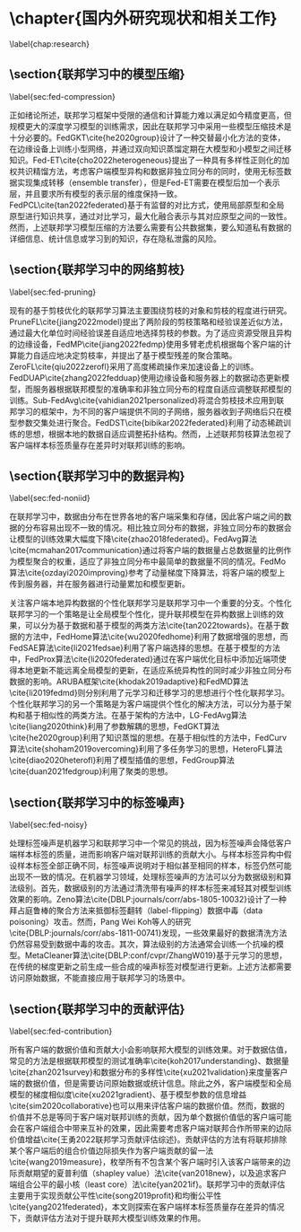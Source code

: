 # \chapter{国内外研究现状和相关工作}

\label{chap:research}

## \section{联邦学习中的模型压缩}

\label{sec:fed-compression}

正如绪论所述，联邦学习框架中受限的通信和计算能力难以满足如今精度更高，但规模更大的深度学习模型的训练需求，因此在联邦学习中采用一些模型压缩技术是十分必要的。FedGKT\cite{he2020group}设计了一种交替最小化方法的变体，在边缘设备上训练小型网络，并通过双向知识蒸馏定期在大模型和小模型之间迁移知识。Fed-ET\cite{cho2022heterogeneous}提出了一种具有多样性正则化的加权共识精馏方法，考虑客户端模型异构和数据非独立同分布的同时，使用无标签数据实现集成转移（ensemble transfer），但是Fed-ET需要在模型后加一个表示层，并且要求所有模型的表示层的维度保持一致。FedPCL\cite{tan2022federated}基于有监督的对比方式，使用局部原型和全局原型进行知识共享，通过对比学习，最大化融合表示与其对应原型之间的一致性。然而，上述联邦学习模型压缩的方法要么需要有公共数据集，要么知道私有数据的详细信息、统计信息或学习到的知识，存在隐私泄露的风险。



## \section{联邦学习中的网络剪枝}

\label{sec:fed-pruning}

现有的基于剪枝优化的联邦学习算法主要围绕剪枝的对象和剪枝的程度进行研究。PruneFL\cite{jiang2022model}提出了两阶段的剪枝策略和经验误差近似方法，通过最大化单位时间经验误差自适应地选择剪枝的参数。为了适应资源受限且异构的边缘设备，FedMP\cite{jiang2022fedmp}使用多臂老虎机根据每个客户端的计算能力自适应地决定剪枝率，并提出了基于模型残差的聚合策略。ZeroFL\cite{qiu2022zerofl}采用了高度稀疏操作来加速设备上的训练。FedDUAP\cite{zhang2022fedduap}使用边缘设备和服务器上的数据动态更新模型，而服务器根据联邦模型的准确率和非独立同分布的程度自适应调整联邦模型的训练。Sub-FedAvg\cite{vahidian2021personalized}将混合剪枝技术应用到联邦学习的框架中，为不同的客户端提供不同的子网络，服务器收到子网络后只在模型参数交集处进行聚合。FedDST\cite{bibikar2022federated}利用了动态稀疏训练的思想，根据本地的数据自适应调整拓扑结构。然而，上述联邦剪枝算法忽视了客户端样本标签质量存在差异时对联邦训练的影响。



## \section{联邦学习中的数据异构}

\label{sec:fed-noniid}

在联邦学习中，数据由分布在世界各地的客户端采集和存储，因此客户端之间的数据的分布容易出现不一致的情况。相比独立同分布的数据，非独立同分布的数据会让模型的训练效果大幅度下降\cite{zhao2018federated}。FedAvg算法\cite{mcmahan2017communication}通过将客户端的数据量占总数据量的比例作为模型聚合的权重，适应了非独立同分布中最简单的数据量不同的情况。FedMo算法\cite{ozdayi2020improving}参考了动量梯度下降算法，将客户端的模型上传到服务器，并在服务器进行动量累加和模型更新。

关注客户端本地异构数据的个性化联邦学习是联邦学习中一个重要的分支。个性化联邦学习的一个策略是让全局模型个性化，提升联邦模型在异构数据上训练的效果，可以分为基于数据和基于模型的两类方法\cite{tan2022towards}。在基于数据的方法中，FedHome算法\cite{wu2020fedhome}利用了数据增强的思想，而FedSAE算法\cite{li2021fedsae}利用了客户端选择的思想。在基于模型的方法中，FedProx算法\cite{li2020federated}通过在客户端优化目标中添加近端项使得本地更新不能远离全局模型的更新，在适应系统异构性的同时减少非独立同分布数据的影响。ARUBA框架\cite{khodak2019adaptive}和FedMD算法\cite{li2019fedmd}则分别利用了元学习和迁移学习的思想进行个性化联邦学习。个性化联邦学习的另一个策略是为客户端提供个性化的解决方法，可以分为基于架构和基于相似性的两类方法。在基于架构的方法中，LG-FedAvg算法\cite{liang2020think}利用了参数解耦的思想，FedGKT算法\cite{he2020group}利用了知识蒸馏的思想。在基于相似性的方法中，FedCurv算法\cite{shoham2019overcoming}利用了多任务学习的思想，HeteroFL算法\cite{diao2020heterofl}利用了模型插值的思想，FedGroup算法\cite{duan2021fedgroup}利用了聚类的思想。



## \section{联邦学习中的标签噪声}

\label{sec:fed-noisy}

处理标签噪声是机器学习和联邦学习中一个常见的挑战，因为标签噪声会降低客户端样本标签的质量，进而影响客户端对联邦训练的贡献大小。与样本标签异构中假设样本标签全部正确不同，标签噪声说明对于相似甚至相同的样本，标签仍然可能出现不一致的情况。在机器学习领域，处理标签噪声的方法可以分为数据级别和算法级别。首先，数据级别的方法通过清洗带有噪声的样本标签来减轻其对模型训练效果的影响。Zeno算法\cite{DBLP:journals/corr/abs-1805-10032}设计了一种拜占庭鲁棒的聚合方法来抵御标签翻转（label-flipping）数据中毒（data poisoning）攻击。然而，Pang Wei Koh等人的研究\cite{DBLP:journals/corr/abs-1811-00741}发现，一些效果最好的数据清洗方法仍然容易受到数据中毒的攻击。其次，算法级别的方法通常会训练一个抗噪的模型。MetaCleaner算法\cite{DBLP:conf/cvpr/ZhangW019}基于元学习的思想，在传统的梯度更新之前生成一些合成的噪声标签对模型进行更新。上述方法都需要访问原始数据，不能直接应用于联邦学习的场景中。



## \section{联邦学习中的贡献评估}

\label{sec:fed-contribution}

所有客户端的数据价值和贡献大小会影响联邦大模型的训练效果。对于数据估值，常见的方法是根据联邦模型的测试准确率\cite{koh2017understanding}、数据量\cite{zhan2021survey}和数据分布的多样性\cite{xu2021validation}来度量客户端的数据价值，但是需要访问原始数据或统计信息。除此之外，客户端模型和全局模型的梯度相似度\cite{xu2021gradient}、基于模型参数的信息增益\cite{sim2020collaborative}也可以用来评估客户端的数据价值。然而，数据的价值并不总是等同于客户端对联邦训练的贡献，因为单个数据价值低的客户端可能会在客户端组合中带来互补的效果，因此需要考虑客户端对联邦合作所带来的边际价值增益\cite{王勇2022联邦学习贡献评估综述}。贡献评估的方法有将联邦排除某个客户端后的组合价值边际损失作为客户端贡献的留一法\cite{wang2019measure}，枚举所有不包含某个客户端时引入该客户端带来的边际贡献期望的夏普利值（shapley value）法\cite{van2018new}，以及追求客户端组合公平的最小核（least core）法\cite{yan2021if}。联邦学习中的贡献评估主要用于实现贡献公平性\cite{song2019profit}和均衡公平性\cite{yang2021federated}，本文则探索在客户端样本标签质量存在差异的情况下，贡献评估方法对于提升联邦大模型训练效果的作用。